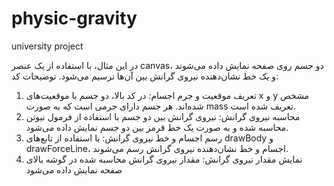 # physic-gravity
university project

در این مثال، با استفاده از یک عنصر canvas، دو جسم روی صفحه نمایش داده می‌شوند و یک خط نشان‌دهنده نیروی گرانش بین آن‌ها ترسیم می‌شود.
توضیحات کد:

 1. تعریف موقعیت و جرم اجسام: در کد بالا، دو جسم با موقعیت‌های x و y مشخص شده‌اند. هر جسم دارای جرمی است که به صورت mass تعریف شده است.
 2. محاسبه نیروی گرانش: نیروی گرانش بین دو جسم با استفاده از فرمول نیوتن محاسبه شده و به صورت یک خط قرمز بین دو جسم نمایش داده می‌شود.
 3. رسم اجسام و خط نیروی گرانش: با استفاده از تابع‌های drawBody و drawForceLine، اجسام و خط نشان‌دهنده نیروی گرانش رسم می‌شوند.
 4. نمایش مقدار نیروی گرانش: مقدار نیروی گرانش محاسبه شده در گوشه بالای صفحه نمایش داده می‌شود
